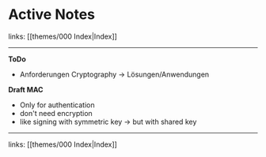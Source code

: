 # Active Notes

links: [[themes/000 Index|Index]]

---

**ToDo**
- Anforderungen Cryptography -> Lösungen/Anwendungen

**Draft MAC**
- Only for authentication
- don't need encryption
- like signing with symmetric key -> but with shared key

---
links: [[themes/000 Index|Index]]